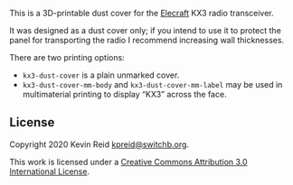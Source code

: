 This is a 3D-printable dust cover for the [Elecraft](https://elecraft.com/) KX3 radio transceiver.

It was designed as a dust cover only; if you intend to use it to protect the panel for transporting the radio I recommend increasing wall thicknesses.

There are two printing options:

* `kx3-dust-cover` is a plain unmarked cover.
* `kx3-dust-cover-mm-body` and `kx3-dust-cover-mm-label` may be used in multimaterial printing to display “KX3” across the face.

## License

Copyright 2020 Kevin Reid <kpreid@switchb.org>.

This work is licensed under a <a rel="license" href="https://creativecommons.org/licenses/by/3.0/">Creative Commons Attribution 3.0 International License</a>.